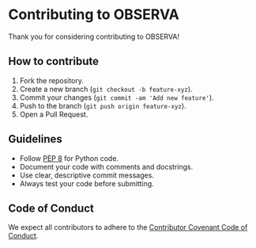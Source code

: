 # Contributing to OBSERVA

Thank you for considering contributing to OBSERVA!

## How to contribute

1. Fork the repository.
2. Create a new branch (`git checkout -b feature-xyz`).
3. Commit your changes (`git commit -am 'Add new feature'`).
4. Push to the branch (`git push origin feature-xyz`).
5. Open a Pull Request.

## Guidelines

- Follow [PEP 8](https://pep8.org/) for Python code.
- Document your code with comments and docstrings.
- Use clear, descriptive commit messages.
- Always test your code before submitting.

## Code of Conduct

We expect all contributors to adhere to the [Contributor Covenant Code of Conduct](https://www.contributor-covenant.org/).
